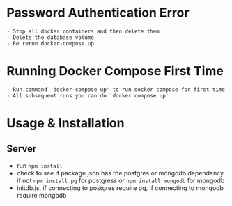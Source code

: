 # Password Authentication Error

    - Stop all docker containers and then delete them
    - Delete the database volume
    - Re rerun docker-compose up

# Running Docker Compose First Time

    - Run command 'docker-compose up' to run docker compose for first time
    - All subsequent runs you can do 'docker compose up'

# Usage & Installation

## Server

- run `npm install`
- check to see if package.json has the postgres or mongodb dependency if not `npm install pg` for postgress or `npm install mongodb` for mongodb
- initdb.js, if connecting to postgres require pg, if connecting to mongodb require mongodb
